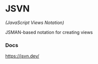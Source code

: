 # JSVN 

*(JavaScript Views Notation)*

JSMAN-based notation for creating views

### Docs
https://jsvn.dev/